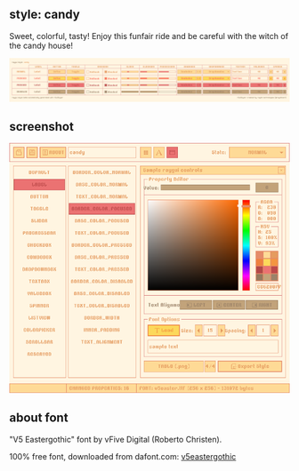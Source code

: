 style: candy
-------------
Sweet, colorful, tasty! Enjoy this funfair ride and be careful with the witch of the candy house!

![candy style table](style_table.png)

screenshot
-----------

![candy style screen](screenshot.png)

about font
-----------
"V5 Eastergothic" font by vFive Digital (Roberto Christen).

100% free font, downloaded from dafont.com: [v5eastergothic](https://www.dafont.com/v5eastergothic.font)
